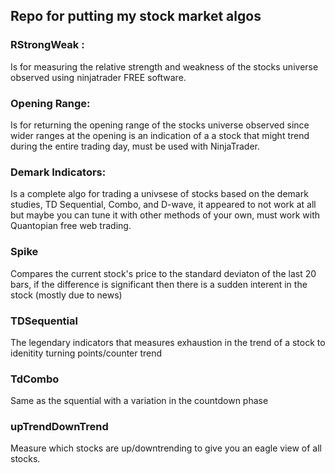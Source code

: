 ## Repo for putting my stock market algos

### RStrongWeak :
Is for measuring the relative strength and weakness of the stocks universe observed using ninjatrader FREE software.
                
### Opening Range:
Is for returning the opening range of the stocks universe observed since wider ranges at the opening is an indication of a a stock that might trend during the entire trading day, must be used with NinjaTrader.
                
### Demark Indicators:
Is a complete algo for trading a univsese of stocks based on the demark studies, TD Sequential, Combo, and D-wave, it appeared to not work at all but maybe you can tune it with other methods of your own, must work with Quantopian free web trading.


### Spike
Compares the current stock's price to the standard deviaton of the last 20 bars, if the difference is significant then there is a sudden interent in the stock (mostly due to news)

### TDSequential
The legendary indicators that measures exhaustion in the trend of a stock to idenitity turning points/counter trend

### TdCombo
Same as the squential with a variation in the countdown phase

### upTrendDownTrend
Measure which stocks are up/downtrending to give you an eagle view of all stocks.